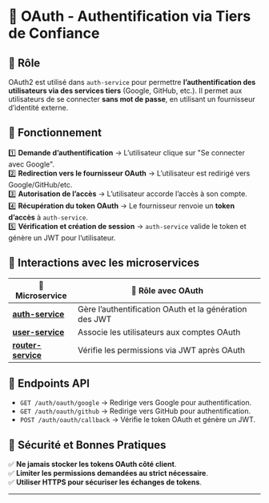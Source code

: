 # 📌 OAuth - Authentification via Tiers de Confiance

## 🚀 Rôle
OAuth2 est utilisé dans `auth-service` pour permettre **l’authentification des utilisateurs via des services tiers** (Google, GitHub, etc.). Il permet aux utilisateurs de se connecter **sans mot de passe**, en utilisant un fournisseur d’identité externe.

## 🔑 Fonctionnement
1️⃣ **Demande d’authentification** → L’utilisateur clique sur "Se connecter avec Google".  
2️⃣ **Redirection vers le fournisseur OAuth** → L’utilisateur est redirigé vers Google/GitHub/etc.  
3️⃣ **Autorisation de l’accès** → L’utilisateur accorde l’accès à son compte.  
4️⃣ **Récupération du token OAuth** → Le fournisseur renvoie un **token d’accès** à `auth-service`.  
5️⃣ **Vérification et création de session** → `auth-service` valide le token et génère un JWT pour l’utilisateur.  

## 🔗 Interactions avec les microservices
| 📌 Microservice | 🔄 Rôle avec OAuth |
|----------------|-------------------|
| **[auth-service](../auth_service/index.md)** | Gère l’authentification OAuth et la génération des JWT |
| **[user-service](../user_service/index.md)** | Associe les utilisateurs aux comptes OAuth |
| **[router-service](../router_service/index.md)** | Vérifie les permissions via JWT après OAuth |

## 📡 Endpoints API
- `GET /auth/oauth/google` → Redirige vers Google pour authentification.  
- `GET /auth/oauth/github` → Redirige vers GitHub pour authentification.  
- `POST /auth/oauth/callback` → Vérifie le token OAuth et génère un JWT.  

## 🔐 Sécurité et Bonnes Pratiques
✅ **Ne jamais stocker les tokens OAuth côté client**.  
✅ **Limiter les permissions demandées au strict nécessaire**.  
✅ **Utiliser HTTPS pour sécuriser les échanges de tokens**.  

---